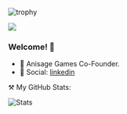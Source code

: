 ![trophy](https://github-profile-trophy.vercel.app/?username=reaksiyon)

![](https://komarev.com/ghpvc/?username=reaksiyon&color=yellow&style=flat-square)
### Welcome! 👋


- 🔭 Anisage Games Co-Founder.                                
- 👔 Social: [linkedin](https://www.linkedin.com/in/emir-nazik-b0b69b150/)

⚒️ My GitHub Stats:

![Stats](https://github-readme-stats.vercel.app/api?username=reaksiyon)
<!--

-->
